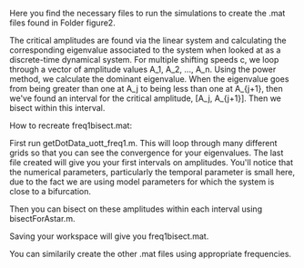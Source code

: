 Here you find the necessary files to run the simulations to create the .mat files found in Folder figure2. 

The critical amplitudes are found via the linear system and calculating the corresponding eigenvalue associated to the system when looked at as a discrete-time dynamical system. For multiple shifting speeds c, we loop through a vector of amplitude values A_1, A_2, ..., A_n. Using the power method, we calculate the dominant eigenvalue. When the eigenvalue goes from being greater than one at A_j to being less than one at A_{j+1}, then we've found an interval for the critical amplitude, [A_j, A_{j+1}]. Then we bisect within this interval. 

How to recreate freq1bisect.mat:

First run getDotData_uott_freq1.m. This will loop through many different grids so that you can see the convergence for your eigenvalues. The last file created will give you your first intervals on amplitudes. You'll notice that the numerical parameters, particularly the temporal parameter is small here, due to the fact we are using model parameters for which the system is close to a bifurcation.

Then you can bisect on these amplitudes within each interval using bisectForAstar.m. 

Saving your workspace will give you freq1bisect.mat.

You can similarily create the other .mat files using appropriate frequencies. 

